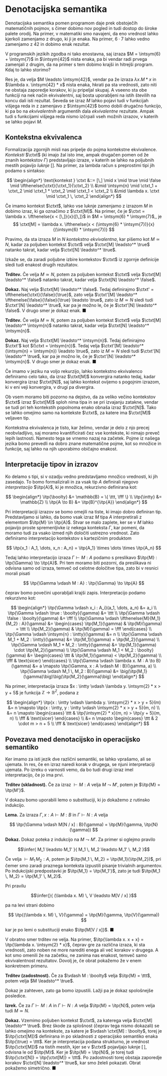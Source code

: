 # Denotacijska semantika

Denotacijska semantika pomen programom daje prek obstoječih matematičnih pojmov, s čimer dobimo nov pogled in tudi dostop do široke palete orodij. Na primer, v matematiki smo navajeni, da eno vrednost lahko kjerkoli zamenjamo z drugo, ki ji je enaka. Na primer, $6 \cdot 7$ lahko vedno zamenjamo z $42$ in dobimo enak rezultat.

V programskih jezikih zgodba ni tako enostavna, saj izraza $M = \intsym{6} + \intsym{7}$ in $\intsym{42}$ nista enaka, pa bi vendar radi prvega zamenjali z drugim, da na primer s tem dobimo krajši in hitrejši program. Kdaj to lahko storimo?

Res je, da velja $M \leadsto \intsym{42}$, vendar pa že izraza $\lambda x. M * x$ in $\lambda x. \intsym{42} * x$ nista enaka, hkrati pa sta vrednosti, zato niti ne obstaja zaporedje korakov, ki ju pripeljal skupaj. A vseeno sta obe funkciji na nek način ekvivalentni, saj bosta uporabljeni na istih številih na koncu dali isti rezultat. Seveda se izraz $M$ lahko pojavi tudi v funkcijah višjega reda in z zamenjavo z $\intsym{42}$ bomo dobili drugačno funkcijo, ki pa bo na _ekvivalentnih_ argumentih dala _ekvivalentne_ rezultate. Ampak tudi s funkcijami višjega reda nismo izčrpali vseh možnih izrazov, v katerih se lahko pojavi $M$.

## Kontekstna ekvivalenca

Formalizacija zgornjih misli nas pripelje do pojma kontekstne ekvivalence. _Konteksti_ $\ctxt$ (ki imajo žal isto ime, ampak drugačen pomen od že znanih kontekstov $\Gamma$) predstavljajo izraze, v katerih se lahko na poljubnih mestih pojavijo _luknje_ $[]$. Na primer, za lambda račun s preprostimi tipi jih podamo s sintakso:

$$
    \begin{align*}
    \text{kontekst } \ctxt &::=
        [\,]
        \mid x
        \mid \true
        \mid \false
        \mid \ifthenelse{\ctxt}{\ctxt_1}{\ctxt_2} \\
        &\mid \intsym{n}
        \mid \ctxt_1 + \ctxt_2
        \mid \ctxt_1 * \ctxt_2
        \mid \ctxt_1 < \ctxt_2 \\
        &\mid \lambda x. \ctxt
        \mid \ctxt_1 \, \ctxt_2
\end{align*}
$$

Če imamo kontekst $\ctxt$, lahko vse luknje zamenjamo z izrazom $M$ in dobimo izraz, ki ga označimo z $\ctxt[M]$. Na primer, če je $\ctxt = \lambda x. \ifthenelse{x < [\,]}{x}{[\,]}$ in $M = \intsym{6} * \intsym{7}$,, je
$$
  \ctxt[M] = \lambda x. \ifthenelse{x < (\intsym{6} * \intsym{7})}{x}{(\intsym{6} * \intsym{7})}
$$

Pravimo, da sta izraza $M$ in $N$ _kontekstno ekvivalentna_, kar pišemo kot  $M \simeq N$, kadar za poljuben kontekst $\ctxt$ velja $\ctxt[M] \leadsto^* \true$ natanko takrat, kadar velja $\ctxt[N] \leadsto^* \true$.

Izkaže se, da zaradi poljubne izbire kontekstov $\ctxt$ iz zgornje definicije sledi tudi enakost drugih rezultatov.

**Trditev.** Če velja $M \simeq N$, potem za poljuben kontekst $\ctxt$ velja $\ctxt[M] \leadsto^* \false$ natanko takrat, kadar velja $\ctxt[N] \leadsto^* \false$.

**Dokaz.** Naj velja $\ctxt[M] \leadsto^* \false$. Tedaj definirajmo $\ctxt' = \ifthenelse{\ctxt}{\false}{\true}$, zato velja $\ctxt'[M] \leadsto^* \ifthenelse{\false}{\false}{\true} \leadsto \true$, zato iz $M \simeq N$ sledi tudi $\ctxt'[N] \leadsto^* \true$, kar pa je možno le, če je $\ctxt'[N] \leadsto^* \false$. V drugo smer je dokaz enak. ■

**Trditev.** Če velja $M \simeq N$, potem za poljuben kontekst $\ctxt$ velja $\ctxt[M] \leadsto^* \intsym{n}$ natanko takrat, kadar velja $\ctxt[N] \leadsto^* \intsym{n}$.

**Dokaz.** Naj velja $\ctxt[M] \leadsto^* \intsym{n}$. Tedaj definirajmo $\ctxt'$ kot $(\ctxt = \intsym{n})$. Tedaj velja $\ctxt'[M] \leadsto^* (\intsym{n} = \intsym{n}) \leadsto \true$, zato iz $M \simeq N$ sledi tudi $\ctxt'[N] \leadsto^* \true$, kar pa je možno le, če je $\ctxt'[N] \leadsto^* \intsym{n}$. V drugo smer je dokaz enak. ■

Če imamo v jeziku na voljo rekurzijo, lahko kontekstno ekvivalenco definiramo celo tako, da izraz $\ctxt[M]$ konvergira natanko tedaj, kadar konvergira izraz $\ctxt[N]$, saj lahko kontekst ovijemo s pogojnim izrazom, ki v eni veji konvergira, v drugi pa divergira.

Ob vsem moramo biti pozorno na dejstvo, da za veliko večino kontekstov $\ctxt$ izraz $\ctxt[M]$ sploh nima tipa in se pri izvajanju zatakne, vendar se tudi pri teh kontekstih popolnoma enako obnaša izraz $\ctxt[N]$. Tako se lahko omejimo samo na kontekste $\ctxt$, za katere ima  $\ctxt[M]$ veljaven tip.

Kontekstna ekvivalenca je tisto, kar želimo, vendar je delo z njo precej neobvladljivo, saj moramo kvantificirati čez vse kontekste, ki nimajo preveč lepih lastnosti. Namesto tega se vrnemo nazaj na začetek. Pojme iz našega jezika bomo prevedli na dobro znane matematične pojme, kot so množice in funkcije, saj lahko na njih uporabimo običajno enakost.

## Interpretacije tipov in izrazov

Ko delamo s tipi, si v ozadju vedno predstavljamo množico vrednosti, ki jih zasedajo. To bomo formalizirali in za vsak tip $A$ definirali njegovo _interpretacijo_ $\itp{A}$, ki je množica, rekurzivno definirana kot:

$$
    \begin{align*}
    \itp{\boolty} &= \mathbb{B} = \{ \ttt, \fff \} \\
    \itp{\intty} &= \mathbb{Z} \\
    \itp{A \to B} &= \itp{B}^{\itp{A}}
    \end{align*}
$$

Pri interpretaciji izrazov se bomo omejili na tiste, ki imajo dobro definiran tip. Predstavljamo si lahko, da bomo vsak izraz $M$ tipa $A$ interpretirali z elementom $\itp{M} \in \itp{A}$. Stvar se malo zaplete, ker se v $M$ lahko pojavijo proste spremenljivke iz nekega konteksta $\Gamma$, kar pomeni, da moramo tudi za vsako izmed njih določiti ustrezno vrednost. Zato definiramo interpretacijo kontekstov s kartezičnim produktom

$$
  \itp{x_1 : A_1, \dots, x_n : A_n} = \itp{A_1} \times \dots \times \itp{A_n}
$$

Tedaj lahko interpretacijo izraza $\Gamma \vdash M : A$ podamo s preslikavo $\itp{M} : \itp{\Gamma} \to \itp{A}$. Pri tem moramo biti pozorni, da preslikava ni odvisna samo od izraza, temveč od celotne določitve tipa, zato bi v resnici morali pisati

$$
  \itp{\Gamma \vdash M : A} : \itp{\Gamma} \to \itp{A}
$$

čeprav bomo povečini uporabljali krajši zapis. Interpretacijo podamo rekurzivno kot:

$$
\begin{align*}
\itp{\Gamma \vdash x_i : A_i}(a_1, \dots, a_n) &= a_i \\
\itp{\Gamma \vdash \true : \boolty}(\gamma) &= \ttt \\
\itp{\Gamma \vdash \false : \boolty}(\gamma) &= \fff \\
\itp{\Gamma \vdash \ifthenelse{M}{M_1}{M_2} : A}(\gamma) &=
  \begin{cases}
    \itp{M_1}(\gamma) & \itp{M}(\gamma) = \ttt \\
    \itp{M_2}(\gamma) & \itp{M}(\gamma) = \fff
  \end{cases} \\
\itp{\Gamma \vdash \intsym{n} : \intty}(\gamma) &= n \\
\itp{\Gamma \vdash M_1 + M_2 : \intty}(\gamma) &= \itp{M_1}(\gamma) + \itp{M_2}(\gamma) \\
\itp{\Gamma \vdash M_1 * M_2 : \intty}(\gamma) &= \itp{M_1}(\gamma) \cdot \itp{M_2}(\gamma) \\
\itp{\Gamma \vdash M_1 < M_2 : \boolty}(\gamma) &=
  \begin{cases}
    \ttt & \itp{M_1}(\gamma) < \itp{M_2}(\gamma) \\
    \fff & \text{sicer}
  \end{cases} \\
\itp{\Gamma \vdash \lambda x. M : A \to B}(\gamma) &= a \mapsto \itp{\Gamma, x : A \vdash M : B}(\gamma, a) \\
\itp{\Gamma \vdash M_1 \, M_2 : B}(\gamma) &= \big(\itp{M_1}(\gamma)\big)\big(\itp{M_2}(\gamma)\big)
\end{align*}
$$

Na primer, interpretacija izraza $x : \intty \vdash \lambda y. \intsym{2} * x > y + 5$ je funkcija $\mathbb{Z} \to \mathbb{B}^{\mathbb{Z}}$, podana z

$$
\begin{align*}
\itp{x : \intty \vdash \lambda y. \intsym{2} * x > y + 5}(m)
  &= n \mapsto \itp{x : \intty, y : \intty \vdash \intsym{2} * x > y + 5}(m, n) \\
  &= n \mapsto \begin{cases}
    \ttt & \itp{\intsym{2} * x}(m, n) > \itp{y + 5}(m, n) \\
    \fff & \text{sicer}
  \end{cases} \\
  &= n \mapsto \begin{cases}
    \ttt & 2 \cdot m > n + 5 \\
    \fff & \text{sicer}
  \end{cases}
\end{align*}
$$

## Povezava med denotacijsko in operacijsko semantiko

Ker imamo za isti jezik dve različni semantiki, se lahko vprašamo, ali se ujemata. In res, če en izraz naredi korak v drugega, se njuni interpretaciji ujemata. Po izreku o varnosti vemo, da bo tudi drugi izraz imel interpretacijo, če jo ima prvi.

**Trditev (skladnost).** Če za izraz $\vdash M : A$ velja $M \leadsto M'$, potem je $\itp{M} = \itp{M'}$.

V dokazu bomo uporabili lemo o substituciji, ki jo dokažemo z rutinsko indukcijo.

**Lema.** Za izraza $\Gamma, x : A \vdash M : B$ in $\Gamma \vdash N : A$ velja

$$
  \itp{\Gamma \vdash M[N / x] : B}(\gamma) = \itp{M}(\gamma, \itp{N}(\gamma))
$$

**Dokaz.** Dokaz poteka z indukcijo na $M \leadsto M'$. Za primer si oglejmo pravilo

$$\infer{
    M_1  \leadsto  M_1'
}{
    M_1 \, M_2  \leadsto  M_1' \, M_2
}$$

Če velja $\vdash M_1 \, M_2 : A$, potem je $\itp{M_1 \, M_2} = \itp{M_1}(\itp{M_2})$, pri čemer smo zaradi praznega konteksta izpustili pisanje trivialnih argumentov. Po indukcijski predpostavki je $\itp{M_1} = \itp{M_1'}$, zato je tudi $\itp{M_1 \, M_2} = \itp{M_1' \, M_2}$.

Pri pravilu

$$\infer{}{
    (\lambda x. M) \, V  \leadsto  M[V / x]
}$$

pa na levi strani dobimo

$$
  \itp{(\lambda x. M) \, V}(\gamma) = \itp{M}(\gamma, \itp{V}(\gamma))
$$

kar je po lemi o substituciji enako $\itp{M[V / x]}$. ■

V obratno smer trditev ne velja. Na primer, $\itp{\lambda x. x + x} = \itp{\lambda x. \intsym{2} * x}$, čeprav gre za različna izraza, ki sta vrednosti, zato noben ne more narediti enega ali več korakov v drugega. A kot smo omenili že na začetku, ne zanima nas enakost, temveč samo ekvivalentnost rezultatov. Dovolj je, če obrat pokažemo že v enem konkretnem primeru.

**Trditev (zadostnost).** Če za $\vdash M : \boolty$ velja $\itp{M} = \ttt$, potem velja $M \leadsto^* \true$.

Dokaz je zahteven, zato ga bomo izpustili. Lažji pa je dokaz spološnejše posledice.

**Izrek.** Če za $\Gamma \vdash M : A$ in $\Gamma \vdash N : A$ velja $\itp{M} = \itp{N}$, potem velja tudi $M \simeq N$.

**Dokaz.** Vzemimo poljuben kontekst $\ctxt$, za katerega velja $\ctxt[M] \leadsto^* \true$. Brez škode za splošnost (čeprav tega nismo dokazali) se lahko omejimo na kontekste, za katere je $\vdash \ctxt[M] : \boolty$, torej je $\itp{\ctxt[M]}$ definirana in po skladnosti z operacijsko semantiko enaka $\itp{\true} = \ttt$. Ker je interpretacija podana strukturno, je vrednost $\itp{\ctxt[M]}$ na tistih mestih, kjer se v $\ctxt$ pojavljajo luknje $[\,]$, odvisna le od $\itp{M}$. Ker je $\itp{M} = \itp{N}$, je torej tudi $\itp{\ctxt[N]} = \itp{\ctxt[M]} = \ttt$. Po zadostnosti torej obstaja zaporedje korakov $\ctxt[N] \leadsto^* \true$, kar smo želeli pokazati. Obrat pokažemo simetrično. ■
